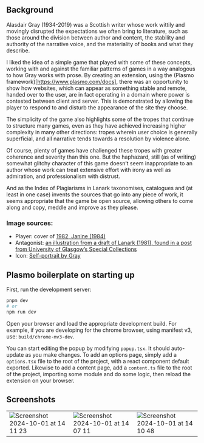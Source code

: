## Background

Alasdair Gray (1934-2019) was a Scottish writer whose work wittily and movingly disrupted the expectations we often bring to literature, such as those around the division between author and content, the stability and authority of the narrative voice, and the materiality of books and what they describe.

I liked the idea of a simple game that played with some of these concepts, working with and against the familiar patterns of games in a way analogous to how Gray works with prose. By creating an extension, using the (Plasmo framework)[https://www.plasmo.com/docs], there was an opportunity to show how websites, which can appear as something stable and remote, handed over to the user, are in fact operating in a domain where power is contested between client and server. This is demonstrated by allowing the player to respond to and disturb the appearance of the site they choose. 

The simplicity of the game also highlights some of the tropes that continue to structure many games, even as they have achieved increasing higher complexity in many other directions: tropes wherein user choice is generally superficial, and all narrative tends towards a resolution by violence alone. 

Of course, plenty of games have challenged these tropes with greater coherence and severity than this one. But the haphazard, still (as of writing) somewhat glitchy character of this game doesn’t seem inappropriate to an author whose work can treat extensive effort with irony as well as admiration, and professionalism with distrust.

And as the Index of Plagiarisms in Lanark taxonomises, catalogues and (at least in one case) invents the sources that go into any piece of work, it seems appropriate that the game be open source, allowing others to come along and copy, meddle and improve as they please. 

### Image sources:

- Player: cover of [1982, Janine (1984)](https://en.wikipedia.org/wiki/1982,_Janine)
- Antagonist: [an illustration from a draft of Lanark (1981), found in a post from University of Glasgow’s Special Collections](https://www.gla.ac.uk/myglasgow/library/files/special/exhibns/month/may2002.html)
- Icon: [Self-portrait by Gray](https://thealasdairgrayarchive.org/timeline/)

## Plasmo boilerplate on starting up

First, run the development server:

```bash
pnpm dev
# or
npm run dev
```

Open your browser and load the appropriate development build. For example, if you are developing for the chrome browser, using manifest v3, use: `build/chrome-mv3-dev`.

You can start editing the popup by modifying `popup.tsx`. It should auto-update as you make changes. To add an options page, simply add a `options.tsx` file to the root of the project, with a react component default exported. Likewise to add a content page, add a `content.ts` file to the root of the project, importing some module and do some logic, then reload the extension on your browser.

## Screenshots

| | | |
| --- | --- | --- |
| ![Screenshot 2024-10-01 at 14 11 23](https://github.com/user-attachments/assets/376699d0-c965-4610-8add-d58d578b4f48) | ![Screenshot 2024-10-01 at 14 07 11](https://github.com/user-attachments/assets/2a716362-72ef-40e8-b90e-889a101446f3) | ![Screenshot 2024-10-01 at 14 10 48](https://github.com/user-attachments/assets/e551b72b-c8db-4aa4-a4fa-dfe7281416b9) |


